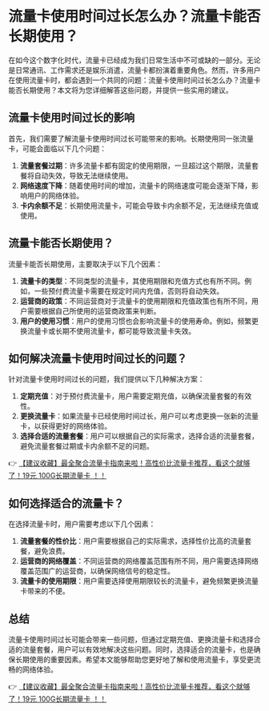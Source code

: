 # 流量卡使用时间过长怎么办？流量卡能否长期使用？

在如今这个数字化时代，流量卡已经成为我们日常生活中不可或缺的一部分。无论是日常通讯、工作需求还是娱乐消遣，流量卡都扮演着重要角色。然而，许多用户在使用流量卡时，都会遇到一个共同的问题：流量卡使用时间过长怎么办？流量卡能否长期使用？本文将为您详细解答这些问题，并提供一些实用的建议。

## 流量卡使用时间过长的影响

首先，我们需要了解流量卡使用时间过长可能带来的影响。长期使用同一张流量卡，可能会面临以下几个问题：

1. **流量套餐过期**：许多流量卡都有固定的使用期限，一旦超过这个期限，流量套餐将自动失效，导致无法继续使用。
2. **网络速度下降**：随着使用时间的增加，流量卡的网络速度可能会逐渐下降，影响用户的网络体验。
3. **卡内余额不足**：长期使用流量卡，可能会导致卡内余额不足，无法继续充值或使用。

## 流量卡能否长期使用？

流量卡能否长期使用，主要取决于以下几个因素：

1. **流量卡的类型**：不同类型的流量卡，其使用期限和充值方式也有所不同。例如，一些预付费流量卡需要在规定时间内充值，否则将自动失效。
2. **运营商的政策**：不同运营商对于流量卡的使用期限和充值政策也有所不同，用户需要根据自己所使用的运营商政策来判断。
3. **用户的使用习惯**：用户的使用习惯也会影响流量卡的使用寿命。例如，频繁更换流量卡或长期不使用流量卡，都可能导致流量卡失效。

## 如何解决流量卡使用时间过长的问题？

针对流量卡使用时间过长的问题，我们提供以下几种解决方案：

1. **定期充值**：对于预付费流量卡，用户需要定期充值，以确保流量套餐的有效性。
2. **更换流量卡**：如果流量卡已经使用时间过长，用户可以考虑更换一张新的流量卡，以获得更好的网络体验。
3. **选择合适的流量套餐**：用户可以根据自己的实际需求，选择合适的流量套餐，避免流量套餐过期或卡内余额不足的问题。

👉 [【建议收藏】最全聚合流量卡指南来啦！高性价比流量卡推荐，看这个就够了！19元 100G长期流量卡 ！！](https://bit.ly/Liuliangka)

## 如何选择适合的流量卡？

在选择流量卡时，用户需要考虑以下几个因素：

1. **流量套餐的性价比**：用户需要根据自己的实际需求，选择性价比高的流量套餐，避免浪费。
2. **运营商的网络覆盖**：不同运营商的网络覆盖范围有所不同，用户需要选择网络覆盖范围广的运营商，以确保网络信号的稳定性。
3. **流量卡的使用期限**：用户需要选择使用期限较长的流量卡，避免频繁更换流量卡带来的不便。

## 总结

流量卡使用时间过长可能会带来一些问题，但通过定期充值、更换流量卡和选择合适的流量套餐，用户可以有效地解决这些问题。同时，选择适合的流量卡，也是确保长期使用的重要因素。希望本文能够帮助您更好地了解和使用流量卡，享受更流畅的网络体验。

👉 [【建议收藏】最全聚合流量卡指南来啦！高性价比流量卡推荐，看这个就够了！19元 100G长期流量卡 ！！](https://bit.ly/Liuliangka)